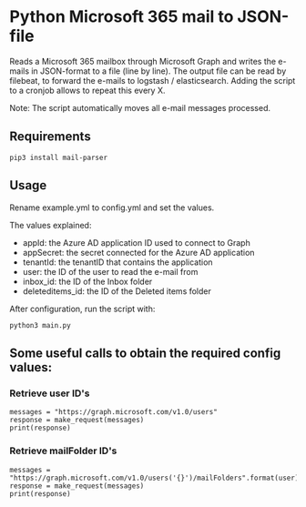 # Python Microsoft 365 mail to JSON-file

Reads a Microsoft 365 mailbox through Microsoft Graph and writes the e-mails in JSON-format to a file (line by line).
The output file can be read by filebeat, to forward the e-mails to logstash / elasticsearch.
Adding the script to a cronjob allows to repeat this every X.

Note: The script automatically moves all e-mail messages processed.

## Requirements

``pip3 install mail-parser``

## Usage

Rename example.yml to config.yml and set the values.

The values explained:
- appId: the Azure AD application ID used to connect to Graph
- appSecret: the secret connected for the Azure AD application
- tenantId: the tenantID that contains the application
- user: the ID of the user to read the e-mail from
- inbox_id: the ID of the Inbox folder
- deleteditems_id: the ID of the Deleted items folder

After configuration, run the script with:

``python3 main.py``

## Some useful calls to obtain the required config values:

### Retrieve user ID's

```
messages = "https://graph.microsoft.com/v1.0/users"
response = make_request(messages)
print(response)
```

### Retrieve mailFolder ID's

```
messages = "https://graph.microsoft.com/v1.0/users('{}')/mailFolders".format(user)
response = make_request(messages)
print(response)
```
